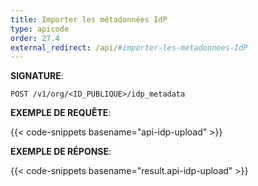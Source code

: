 ```yaml
---
title: Importer les métadonnées IdP
type: apicode
order: 27.4
external_redirect: /api/#importer-les-metadonnees-IdP
---
```


**SIGNATURE**:

`POST /v1/org/<ID_PUBLIQUE>/idp_metadata`

**EXEMPLE DE REQUÊTE**:

{{< code-snippets basename="api-idp-upload" >}}

**EXEMPLE DE RÉPONSE**:

{{< code-snippets basename="result.api-idp-upload" >}}
